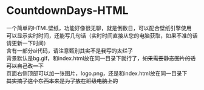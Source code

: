 # CountdownDays-HTML
一个简单的HTML壁纸，功能好像很无聊，就是倒数日，可以配合壁纸引擎使用<br>
可以显示实时时间，还能写几句话（实时时间直接从您的电脑获取，如果不准的话请更新一下时间）<br>
含有一部分ai代码，请注意甄别~~其实不是我写的太烂了~~<br>
背景默认是bg.gif，和index.html放在同一目录下就行了，~~如果需要静态图片的话可以自己改一下~~<br>
页面右侧顶部可以加一张图片，logo.png，还是和index.html放在同一目录下<br>
~~其实搞了这个东西本来是为了放在班级电脑上的~~<br>
